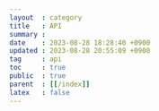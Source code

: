 ```yaml
---
layout  : category
title   : API
summary : 
date    : 2023-08-28 18:28:40 +0900
updated : 2023-08-28 20:55:09 +0900
tag     : api
toc     : true
public  : true
parent  : [[/index]]
latex   : false
---
```

